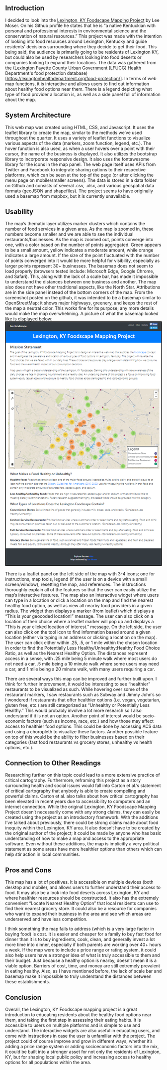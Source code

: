## Introduction

I decided to look into the [Lexington, KY Foodscape Mapping Project](https://github.com/ljmoser83/lex-foodscape) by Lee Moser. On his Github profile he states that he is “a native Kentuckian with personal and professional interests in environmental science and the conservation of natural resources.” This project was made with the intention of looking into food resources around Lexington, Kentucky and guide residents’ decisions surrounding where they decide to get their food. This being said, the audience is primarily going to be residents of Lexington KY, but could also be used by researchers looking into food deserts or companies looking to expand their locations. The data was gathered from the (Lexington Fayette County Urban Government (LFUCG) Health Department's food protection database)[https://lexingtonhealthdepartment.org/food-protection/]. In terms of web map functions, it is interactive and allows users to find out information about healthy food options near them. There is a legend depicting what type of food provider a location is, as well as a side panel full of information about the map.

## System Architecture

This web map was created using HTML, CSS, and Javascript. It uses the leaflet library to create the map, similar to the methods we’ve used throughout the quarter. It uses a variety of leaflet functions to visualize various aspects of the data (markers, zoom function, legend, etc.). The hover function is also used, as when a user hovers over a point with their cursor, the name of the business is displayed. It also utilizes the bootstrap library to incorporate responsive design. It also uses the fontawesome library for the icons in the map panel. The web page itself uses APIs from Twitter and Facebook to integrate sharing options to their respective platforms, which can be seen at the top of the page (or after clicking the menu page on mobile/smaller screens). The data is stored in a data folder on Github and consists of several .csv, .xlsx, and various geospatial data formats (geoJSON and shapefiles). The project seems to have originally used a basemap from mapbox, but it is currently unavailable.

## Usability

The map’s thematic layer utilizes marker clusters which contains the number of food services in a given area. As the map is zoomed in, these numbers become smaller and we are able to see the individual restaurants/businesses. As the map is zoomed out, points converge into one, with a color based on the number of points aggregated. Green appears to be a small amount, yellow indicates a moderate amount, while orange indicates a large amount. If the size of the point fluctuated with the number of points converged into it would be more helpful for visibility, especially as larger points represent 30+ businesses. The basemap does not seem to load properly (browsers tested include: Microsoft Edge, Google Chrome, and Safari). This, along with the lack of a scale bar, has made it impossible to understand the distances between one business and another. The map also does not have other traditional aspects, like the North Star. Attributions are in the side panel instead of the bottom corners of the map. From the screenshot posted on the github, it was intended to be a basemap similar to OpenStreetMap; it shows major highways, greenery, and keeps the rest of the map a neutral color. This works fine for its purpose; any more details would make the map overwhelming. A picture of what the basemap looked like is displayed below:
![map img](/img/layout.png)

There is a leaflet panel on the left side of the map with 3-4 icons; one for instructions, map tools, legend (if the user is on a device with a small screen/window), resetting the map, and references. The instructions thoroughly explain all of the features so that the user can easily utilize the map’s interactive features. The map also an interactive widget where users can type in a location or click a location on the map and find the nearest healthy food option, as well as view all nearby food providers in a given radius. The widget then displays a marker (from leaflet) which displays a “This is your geocoded location!” message. The user can also click on a location of their choice where a leaflet marker will pop up and displays a “This is your clicked location of interest.” message. On the left side, the user can also click on the tool icon to find information based around a given location (either via typing in an address or clicking a location on the map). The user can click either within .25, .5, or 1 mile within the chosen location in order to find the Potentially Less Healthy/Unhealthy:Healthy Food Choice Ratio, as well as the Nearest Healthy Option. The distances represent access in a sense, with .25 mile being 5 minute walk where most users do not need a car, .5 mile being a 10 minute walk where some users may need a car, and 1 mile being a 20 minute walk, with many users requiring a car.

There are several ways this map can be improved and further built upon. I think for further improvement, it would be interesting to see “healthier” restaurants to be visualized as such. While hovering over some of the restaurant markers, I saw restaurants such as Subway and Jimmy John’s so I wondered if restaurants that offer healthier options (i.e. vegan, vegetarian, gluten free, etc.) are still categorized as “Unhealthy or Potentially Less Healthy.” This would probably involve a lot more research so I also understand if it is not an option. Another point of interest would be socio-economic factors (such as income, race, etc.) and how those may affect access to healthier food options. This could be done by accessing ACS data and using a choropleth to visualize these factors. Another possible feature on top of this would be the ability to filter businesses based on their categories (fast food restaurants vs grocery stores, unhealthy vs health options, etc.).

## Connection to Other Readings

Researching further on this topic could lead to a more extensive practice of critical cartography. Furthermore, reframing this project as a story surrounding health and social issues would fall into Carton et al.’s statement of critical cartography that anybody is able to create compelling and powerful claims. Carton et al. also talks about how critical cartography has been elevated in recent years due to accessibility to computers and an internet connection. While the original Lexington, KY Foodscape Mapping Project doesn’t necessarily come with any strong claims, they can easily be created using the project as an introductory framework. With the additions I’ve talked about previously, there could be strong claims made about food inequity within the Lexington, KY area. It also doesn’t have to be created by the original author of the project; it could be made by anyone who has basic understanding of how to make a map and access to the appropriate software. Even without these additions, the map is implicitly a very political statement as some areas have more healthier options than others which can help stir action in local communities.

## Pros and Cons
This map has a lot of positives. It is accessible on multiple devices (both desktop and mobile), and allows users to further understand their access to food. It may also be a look into food deserts across Lexington, KY and where healthier resources should be constructed. It also has the extremely convenient “Locate Nearest Healthy Option” that local residents can use to find their nearest grocery store. It could also be a resource for companies who want to expand their business in the area and see which areas are underserved and have less competition.

I think something the map fails to address (which is a very large factor in buying food) is cost. It is easier and cheaper for a family to buy fast food for dinner than it is to buy ingredients, cook, clean, and generally invest a lot more time into dinner, especially if both parents are working over 40+ hours a week. If the map were to include a price range or rating system, it could also help users have a stronger idea of what is truly accessible to them and their budget. Just because a healthy option is nearby, doesn’t mean it is a viable option. Barriers of cost, time, and money are still extremely prevalent in eating healthy. Also, as I have mentioned before, the lack of scale bar and basemap make it impossible to truly understand the distances between these establishments.

## Conclusion

Overall, the Lexington, KY Foodscape mapping project is a great introduction to educating residents about the healthy food options near them, and taking the first step in assessing their eating habits. It is accessible to users on multiple platforms and is simple to use and understand. The interactive widgets are also useful in educating users, and come with instructions in case the user is unfamiliar with the project. The project could of course improve and grow in different ways, whether it’s adding a price range system or adding socioeconomic factors into the mix, it could be built into a stronger asset for not only the residents of Lexington, KY, but for shaping local public policy and increasing access to healthy options for all populations within the area.
